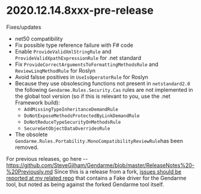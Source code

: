 # 2020.12.14.8xxx-pre-release

Fixes/updates
* net50 compatibility
* Fix possible type reference failure with F# code
* Enable `ProvideValidXmlStringRule`  and `ProvideValidXpathExpressionRule` for .net standard
* Fix `ProvideCorrectArgumentsToFormattingMethodsRule` and `ReviewLinqMethodRule` for Roslyn
* Avoid falsse positives in `UseIsOperatorRule` for Roslyn
* Because they use obsolescing functions not present in `netstandard2.0` the following `Gendarme.Rules.Security.Cas` rules are not implemented in the global tool version (so if this is relevant to you, use the .net Framework build):
  * `AddMissingTypeInheritanceDemandRule`
  * `DoNotExposeMethodsProtectedByLinkDemandRule`
  * `DoNotReduceTypeSecurityOnMethodsRule`
  * `SecureGetObjectDataOverridesRule`
* The obsolete `Gendarme.Rules.Portability.MonoCompatibilityReviewRule`has been removed.

For previous releases, go here -- https://github.com/SteveGilham/Gendarme/blob/master/ReleaseNotes%20-%20Previously.md
Since this is a release from a fork, [issues should be reported at my related repo](https://github.com/SteveGilham/altcode.fake/issues) that contains a Fake driver for the Gendarme tool, but noted as being against the forked Gendarme tool itself.